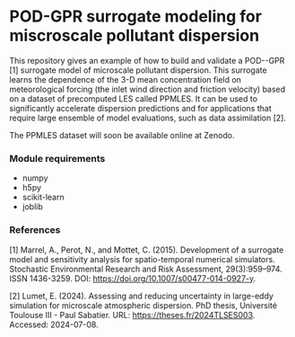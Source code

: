 # POD-GPR surrogate modeling for miscroscale pollutant dispersion

This repository gives an example of how to build and validate a POD--GPR [1] surrogate model of microscale pollutant dispersion. This surrogate learns the dependence of the
3-D mean concentration field on meteorological forcing (the inlet wind direction and friction velocity) based on a dataset of precomputed LES called PPMLES. It can be used to significantly accelerate dispersion predictions and 
for applications that require large ensemble of model evaluations, such as data assimilation [2].

The PPMLES dataset will soon be available online at Zenodo.

### Module requirements
- numpy
- h5py
- scikit-learn
- joblib

### References

[1] Marrel, A., Perot, N., and Mottet, C. (2015). Development of a surrogate model and sensitivity analysis for spatio-temporal numerical simulators. Stochastic Environmental Research and Risk Assessment, 29(3):959–974. ISSN 1436-3259. DOI: https://doi.org/10.1007/s00477-014-0927-y.

[2] Lumet, E. (2024). Assessing and reducing uncertainty in large-eddy simulation for microscale atmospheric dispersion. PhD thesis, Université Toulouse III - Paul Sabatier. URL: https://theses.fr/2024TLSES003. Accessed: 2024-07-08.
